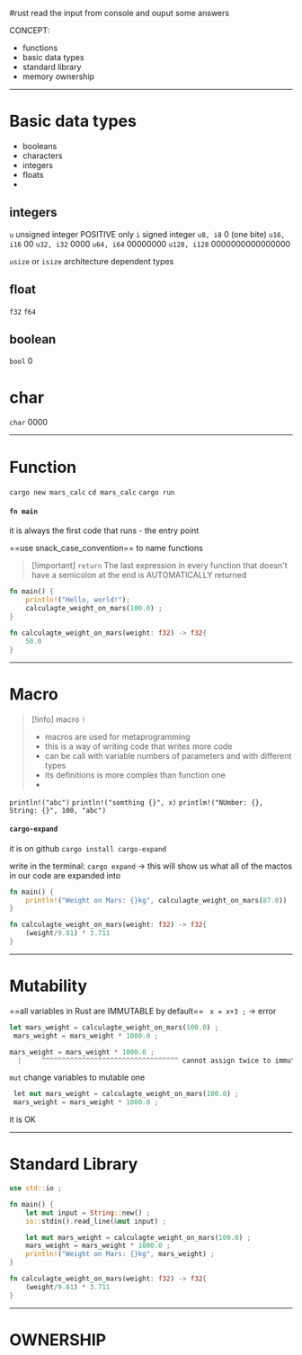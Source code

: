 #rust 
read the input from console and ouput some answers

CONCEPT:
- functions
- basic data types
- standard library
- memory ownership

----
# Basic data types
- booleans
- characters
- integers
- floats
- 

## integers
`u` unsigned integer POSITIVE only
`i` signed integer
`u8, i8` $0$ (one bite)
`u16, i16` $00$
`u32, i32` $0000$
`u64, i64` $00000000$
`u128, i128` $0000000000000000$


`usize` or `isize`  architecture dependent types 


## float
`f32`
`f64`

## boolean
`bool` $0$

# char
`char` $0000$

----------
# Function
`cargo new mars_calc`
`cd mars_calc`
`cargo run`

#### `fn main`
it is always the first code that runs - the entry point

==use snack_case_convention== to name functions

>[!important] `return`
>The last expression in every function that doesn't have a semicolon at the end  is AUTOMATICALLY returned


```rust
fn main() {
    println!("Hello, world!");
    calculagte_weight_on_mars(100.0) ;
}

fn calculagte_weight_on_mars(weight: f32) -> f32{
    50.0
}
```


--------
# Macro
>[!info] macro  `!`
>- macros are used for metaprogramming
>- this is a way of writing code that writes more code
>- can be call with  variable numbers of parameters and with different types
>- its definitions is more complex than function one
>- 
>

`println!("abc")` 
`println!("somthing {}", x)`
`printlm!("NUmber: {}, String: {}", 100, "abc")`

#### `cargo-expand`
it is on github 
`cargo install cargo-expand`

write in the terminal:
`cargo expand` -> this will show us what all of the mactos in our code are expanded into

```rust
fn main() {
    println!("Weight on Mars: {}kg", calculagte_weight_on_mars(87.0)) ;
}

fn calculagte_weight_on_mars(weight: f32) -> f32{
    (weight/9.81) * 3.711
}
```

----
# Mutability

==all variables in Rust are IMMUTABLE by default==
` x = x+3 ;` -> error
```rust
let mars_weight = calculagte_weight_on_mars(100.0) ;
 mars_weight = mars_weight * 1000.0 ;

mars_weight = mars_weight * 1000.0 ;
  |     ^^^^^^^^^^^^^^^^^^^^^^^^^^^^^^^^^^ cannot assign twice to immutable variable
```
`mut` change variables to mutable one

```rust
 let mut mars_weight = calculagte_weight_on_mars(100.0) ;
 mars_weight = mars_weight * 1000.0 ;
```
it is OK


--------
# Standard Library

```rust
use std::io ;

fn main() {
    let mut input = String::new() ;
    io::stdin().read_line(&mut input) ;

    let mut mars_weight = calculagte_weight_on_mars(100.0) ;
    mars_weight = mars_weight * 1000.0 ;
    println!("Weight on Mars: {}kg", mars_weight) ;
}

fn calculagte_weight_on_mars(weight: f32) -> f32{
    (weight/9.81) * 3.711
}
```


----
# OWNERSHIP










